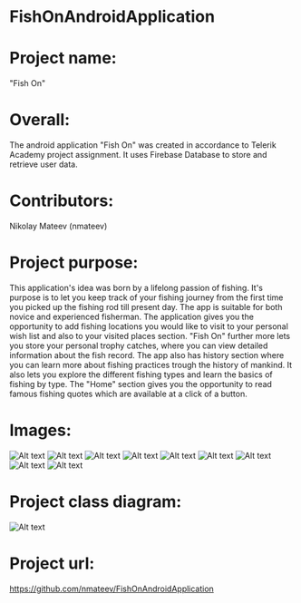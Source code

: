 # FishOnAndroidApplication

**<h1>Project name:</h1>** "Fish On"

**<h1>Overall:</h1>**
 The android application "Fish On" was created in accordance to Telerik Academy project assignment. It  uses Firebase Database to store and retrieve user data. 

**<h1>Contributors:</h1>**
Nikolay Mateev (nmateev)

**<h1>Project purpose:</h1>**
This  application's idea was born by a lifelong passion of fishing. It's purpose is to let you keep track of your fishing journey from the first time you picked up the fishing rod till present day. The app is suitable for both novice and experienced fisherman. The application gives you the opportunity to add fishing locations you would like to visit to your personal wish list and also to your visited places section. "Fish On" further more lets you store your personal trophy catches, where you can view detailed information about the fish record. The app also has history section where you can learn more about fishing practices trough the history of mankind. It also lets you explore the different fishing types and learn the basics of fishing by type. The "Home" section gives you the opportunity to read famous fishing quotes which are available at a click of a button.

**<h1>Images: </h1>**

![Alt text](https://github.com/nmateev/FishOnAndroidApplication/blob/master/screenshots/applaunch.jpg)
![Alt text](https://github.com/nmateev/FishOnAndroidApplication/blob/master/screenshots/home.jpg)
![Alt text](https://github.com/nmateev/FishOnAndroidApplication/blob/master/screenshots/drawer.jpg)
![Alt text](https://github.com/nmateev/FishOnAndroidApplication/blob/master/screenshots/personalrecords.jpg)
![Alt text](https://github.com/nmateev/FishOnAndroidApplication/blob/master/screenshots/detailedcustomrecord.jpg)
![Alt text](https://github.com/nmateev/FishOnAndroidApplication/blob/master/screenshots/fishingtypes.jpg)
![Alt text](https://github.com/nmateev/FishOnAndroidApplication/blob/master/screenshots/history.jpg)
![Alt text](https://github.com/nmateev/FishOnAndroidApplication/blob/master/screenshots/visitedplaces.jpg)
![Alt text](https://github.com/nmateev/FishOnAndroidApplication/blob/master/screenshots/about.jpg)

**<h1>Project class diagram:</h1>**

![Alt text](https://github.com/nmateev/FishOnAndroidApplication/blob/master/FishOnAppClassDiagram.jpg)

**<h1>Project url:</h1>** https://github.com/nmateev/FishOnAndroidApplication
